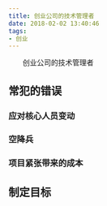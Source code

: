 ```yaml
---
title: 创业公司的技术管理者
date: 2018-02-02 13:40:46
tags:
- 创业
---
```


　　创业公司的技术管理者

## 常犯的错误

### 应对核心人员变动

### 空降兵

### 项目紧张带来的成本

## 制定目标





